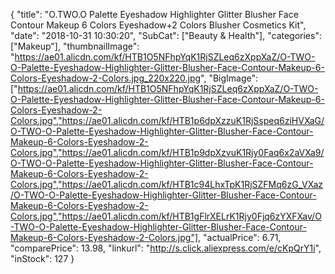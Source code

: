 {
	"title": "O.TWO.O Palette Eyeshadow Highlighter Glitter Blusher Face Contour Makeup 6 Colors Eyeshadow+2 Colors Blusher Cosmetics Kit",
	"date": "2018-10-31 10:30:20",
	"SubCat": ["Beauty & Health"],
	"categories": ["Makeup"],
	"thumbnailImage": "https://ae01.alicdn.com/kf/HTB1O5NFhpYqK1RjSZLeq6zXppXaZ/O-TWO-O-Palette-Eyeshadow-Highlighter-Glitter-Blusher-Face-Contour-Makeup-6-Colors-Eyeshadow-2-Colors.jpg_220x220.jpg",
	"BigImage": ["https://ae01.alicdn.com/kf/HTB1O5NFhpYqK1RjSZLeq6zXppXaZ/O-TWO-O-Palette-Eyeshadow-Highlighter-Glitter-Blusher-Face-Contour-Makeup-6-Colors-Eyeshadow-2-Colors.jpg","https://ae01.alicdn.com/kf/HTB1p6dpXzzuK1RjSspeq6ziHVXaG/O-TWO-O-Palette-Eyeshadow-Highlighter-Glitter-Blusher-Face-Contour-Makeup-6-Colors-Eyeshadow-2-Colors.jpg","https://ae01.alicdn.com/kf/HTB1p9dpXzvuK1Rjy0Faq6x2aVXa9/O-TWO-O-Palette-Eyeshadow-Highlighter-Glitter-Blusher-Face-Contour-Makeup-6-Colors-Eyeshadow-2-Colors.jpg","https://ae01.alicdn.com/kf/HTB1c94LhxTpK1RjSZFMq6zG_VXaz/O-TWO-O-Palette-Eyeshadow-Highlighter-Glitter-Blusher-Face-Contour-Makeup-6-Colors-Eyeshadow-2-Colors.jpg","https://ae01.alicdn.com/kf/HTB1gFlrXELrK1Rjy0Fjq6zYXFXav/O-TWO-O-Palette-Eyeshadow-Highlighter-Glitter-Blusher-Face-Contour-Makeup-6-Colors-Eyeshadow-2-Colors.jpg"],
	"actualPrice": 6.71,
	"comparePrice": 13.98,
	"linkurl": "http://s.click.aliexpress.com/e/cKpQrY1i",
	"inStock": 127
}
